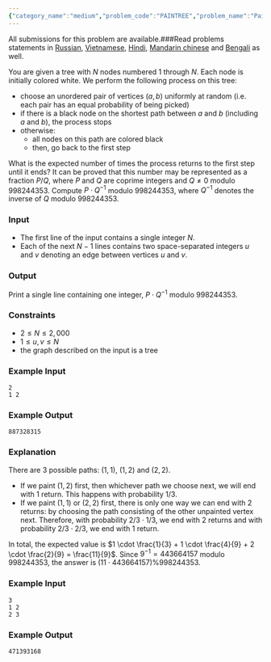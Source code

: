 ```yaml
---
{"category_name":"medium","problem_code":"PAINTREE","problem_name":"Painting Tree","languages_supported":{"0":"C","1":"CPP14","2":"JAVA","3":"PYTH","4":"PYTH 3.6","5":"PYPY","6":"CS2","7":"PAS fpc","8":"PAS gpc","9":"RUBY","10":"PHP","11":"GO","12":"NODEJS","13":"HASK","14":"rust","15":"SCALA","16":"swift","17":"D","18":"PERL","19":"FORT","20":"WSPC","21":"ADA","22":"CAML","23":"ICK","24":"BF","25":"ASM","26":"CLPS","27":"PRLG","28":"ICON","29":"SCM qobi","30":"PIKE","31":"ST","32":"NICE","33":"LUA","34":"BASH","35":"NEM","36":"LISP sbcl","37":"LISP clisp","38":"SCM guile","39":"JS","40":"ERL","41":"TCL","42":"kotlin","43":"PERL6","44":"TEXT","45":"SCM chicken","46":"PYP3","47":"CLOJ","48":"COB","49":"FS"},"max_timelimit":0.5,"source_sizelimit":50000,"problem_author":"bciobanu","problem_tester":null,"date_added":"31-10-2018","tags":{"0":"bciobanu","1":"combinatorics","2":"dynamic","3":"expectation","4":"medium","5":"snckpe19","6":"taran_1407"},"editorial_url":"https://discuss.codechef.com/problems/PAINTREE","time":{"view_start_date":1541269800,"submit_start_date":1541269800,"visible_start_date":1541269800,"end_date":1735669800},"is_direct_submittable":false,"layout":"problem"}
---
```

<span class="solution-visible-txt">All submissions for this problem are available.</span>###Read problems statements in [Russian](http://www.codechef.com/download/translated/S19PETST/russian/PAINTREE.pdf), [Vietnamese](http://www.codechef.com/download/translated/S19PETST/vietnamese/PAINTREE.pdf), [Hindi](http://www.codechef.com/download/translated/S19PETST/hindi/PAINTREE.pdf), [Mandarin chinese](http://www.codechef.com/download/translated/S19PETST/mandarin/PAINTREE.pdf) and [Bengali](http://www.codechef.com/download/translated/S19PETST/bengali/PAINTREE.pdf) as well.

You are given a tree with $N$ nodes numbered $1$ through $N$. Each node is initially colored white. We perform the following process on this tree:
- choose an unordered pair of vertices $(a, b)$ uniformly at random (i.e. each pair has an equal probability of being picked)
- if there is a black node on the shortest path between $a$ and $b$ (including $a$ and $b$), the process stops
- otherwise:
    - all nodes on this path are colored black
    - then, go back to the first step

What is the expected number of times the process returns to the first step until it ends? It can be proved that this number may be represented as a fraction $P/Q$, where $P$ and $Q$ are coprime integers and $Q \neq 0$ modulo $998244353$. Compute $P \cdot Q^{-1}$ modulo $998244353$, where $Q^{-1}$ denotes the inverse of $Q$ modulo $998244353$.

### Input
- The first line of the input contains a single integer $N$.
- Each of the next $N - 1$ lines contains two space-separated integers $u$ and $v$ denoting an edge between vertices $u$ and $v$.

### Output
Print a single line containing one integer, $P \cdot Q^{-1}$ modulo $998244353$.

### Constraints 
- $2 \le N \le 2,000$
- $1 \le u, v \le N$
- the graph described on the input is a tree

### Example Input
```
2
1 2
```

### Example Output
```
887328315
```

### Explanation
There are $3$ possible paths: $(1, 1)$, $(1, 2)$ and $(2, 2)$.
- If we paint $(1, 2)$ first, then whichever path we choose next, we will end with $1$ return. This happens with probability $1/3$.
- If we paint $(1, 1)$ or $(2, 2)$ first, there is only one way we can end with $2$ returns: by choosing the path consisting of the other unpainted vertex next. Therefore, with probability $2/3 \cdot 1/3$, we end with $2$ returns and with probability $2/3 \cdot 2/3$, we end with $1$ return.

In total, the expected value is $1 \cdot \frac{1}{3} + 1 \cdot \frac{4}{9} + 2 \cdot \frac{2}{9} = \frac{11}{9}$. Since $9^{-1} = 443664157$ modulo $998244353$, the answer is $(11 \cdot 443664157) \% 998244353$.

### Example Input
```
3
1 2
2 3
```

### Example Output
```
471393168
```
